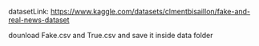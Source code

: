 

datasetLink:  https://www.kaggle.com/datasets/clmentbisaillon/fake-and-real-news-dataset

dounload Fake.csv and True.csv 
and save it inside data folder